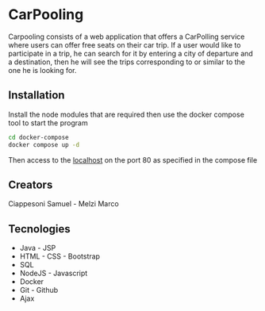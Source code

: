 # CarPooling

Carpooling consists of a web application that offers a CarPolling service where users can offer free seats on their car trip.
If a user would like to participate in a trip, he can search for it by entering a city of departure and a destination, then he will see the trips corresponding to or similar to the one he is looking for.

## Installation

Install the node modules that are required then use the docker compose tool to start the program

```bash
cd docker-compose
docker compose up -d
```

Then access to the [localhost](http://localhost) on the port 80 as specified in the compose file

## Creators

Ciappesoni Samuel - Melzi Marco

## Tecnologies

- Java - JSP
- HTML - CSS - Bootstrap
- SQL
- NodeJS - Javascript
- Docker
- Git - Github
- Ajax
